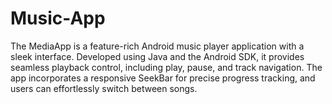 # Music-App
 The MediaApp is a feature-rich Android music player application with a sleek interface. Developed using Java and the Android SDK, it provides seamless playback control, including play, pause, and track navigation. The app incorporates a responsive SeekBar for precise progress tracking, and users can effortlessly switch between songs. 
